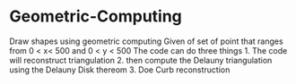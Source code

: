 # Geometric-Computing
Draw shapes using geometric computing
Given of set of point that ranges from 0 < x< 500 and 0 < y < 500
The code can do three things
1.
The code will reconstruct triangulation
2.
then compute the Delauny triangulation using the Delauny Disk thereom
3.
Doe Curb reconstruction
